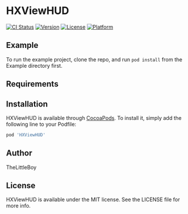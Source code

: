 # HXViewHUD

[![CI Status](https://img.shields.io/travis/TheLittleBoy/HXViewHUD.svg?style=flat)](https://travis-ci.org/TheLittleBoy/HXViewHUD)
[![Version](https://img.shields.io/cocoapods/v/HXViewHUD.svg?style=flat)](https://cocoapods.org/pods/HXViewHUD)
[![License](https://img.shields.io/cocoapods/l/HXViewHUD.svg?style=flat)](https://cocoapods.org/pods/HXViewHUD)
[![Platform](https://img.shields.io/cocoapods/p/HXViewHUD.svg?style=flat)](https://cocoapods.org/pods/HXViewHUD)

## Example

To run the example project, clone the repo, and run `pod install` from the Example directory first.

## Requirements

## Installation

HXViewHUD is available through [CocoaPods](https://cocoapods.org). To install
it, simply add the following line to your Podfile:

```ruby
pod 'HXViewHUD'
```

## Author

TheLittleBoy

## License

HXViewHUD is available under the MIT license. See the LICENSE file for more info.
